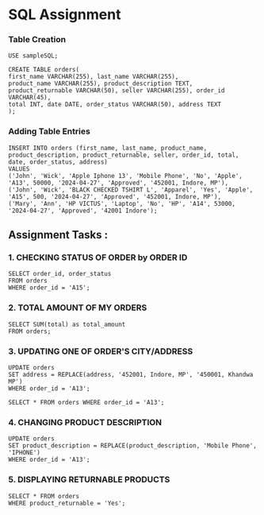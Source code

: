 # SQL Assignment

 ### Table Creation

    USE sampleSQL;

    CREATE TABLE orders(
    first_name VARCHAR(255), last_name VARCHAR(255),
    product_name VARCHAR(255), product_description TEXT,
    product_returnable VARCHAR(50), seller VARCHAR(255), order_id VARCHAR(45),
    total INT, date DATE, order_status VARCHAR(50), address TEXT
    );

### Adding Table Entries

    INSERT INTO orders (first_name, last_name, product_name, product_description, product_returnable, seller, order_id, total, date, order_status, address)
    VALUES
    ('John', 'Wick', 'Apple Iphone 13', 'Mobile Phone', 'No', 'Apple', 'A13', 50000, '2024-04-27', 'Approved', '452001, Indore, MP'),
    ('John', 'Wick', 'BLACK CHECKED TSHIRT L', 'Apparel', 'Yes', 'Apple', 'A15', 500, '2024-04-27', 'Approved', '452001, Indore, MP'),
    ('Mary', 'Ann', 'HP VICTUS', 'Laptop', 'No', 'HP', 'A14', 53000, '2024-04-27', 'Approved', '42001 Indore');

## Assignment Tasks :

### 1. CHECKING STATUS OF ORDER by ORDER ID
    SELECT order_id, order_status
    FROM orders
    WHERE order_id = 'A15';

### 2. TOTAL AMOUNT OF MY ORDERS

    SELECT SUM(total) as total_amount
    FROM orders;

### 3. UPDATING ONE OF ORDER'S CITY/ADDRESS
    UPDATE orders
    SET address = REPLACE(address, '452001, Indore, MP', '450001, Khandwa MP')
    WHERE order_id = 'A13';

    SELECT * FROM orders WHERE order_id = 'A13';

### 4. CHANGING PRODUCT DESCRIPTION
    UPDATE orders
    SET product_description = REPLACE(product_description, 'Mobile Phone', 'IPHONE')
    WHERE order_id = 'A13';

### 5. DISPLAYING RETURNABLE PRODUCTS
    SELECT * FROM orders
    WHERE product_returnable = 'Yes';


